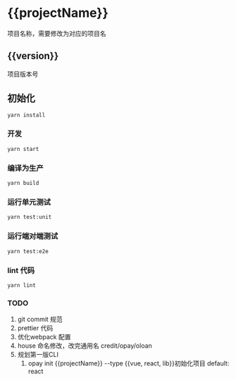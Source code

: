 # {{projectName}}
项目名称，需要修改为对应的项目名

## {{version}}
项目版本号

## 初始化
```
yarn install
```

### 开发
```
yarn start
```

### 编译为生产
```
yarn build
```

### 运行单元测试
```
yarn test:unit
```

### 运行端对端测试
```
yarn test:e2e
```

### lint 代码
```
yarn lint
```

### TODO
1. git commit 规范
2. prettier 代码
3. 优化webpack 配置
4. house 命名修改，改完通用名 credit/opay/oloan
5. 规划第一版CLI
    1. opay init {{projectName}} --type {{vue, react, lib}}初始化项目 default: react

